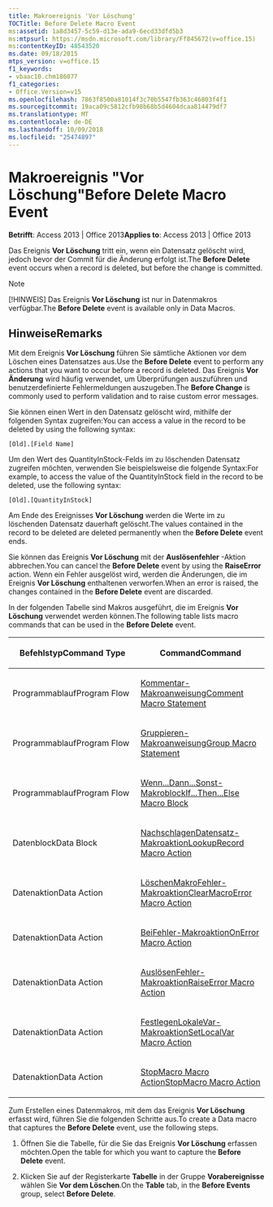 ```yaml
---
title: Makroereignis 'Vor Löschung'
TOCTitle: Before Delete Macro Event
ms:assetid: 1a8d3457-5c59-d13e-ada9-6ecd33dfd5b3
ms:mtpsurl: https://msdn.microsoft.com/library/Ff845672(v=office.15)
ms:contentKeyID: 48543520
ms.date: 09/18/2015
mtps_version: v=office.15
f1_keywords:
- vbaac10.chm186077
f1_categories:
- Office.Version=v15
ms.openlocfilehash: 7863f8500a81014f3c70b5547fb363c46803f4f1
ms.sourcegitcommit: 19aca09c5812cfb98b68b5d4604dcaa814479df7
ms.translationtype: MT
ms.contentlocale: de-DE
ms.lasthandoff: 10/09/2018
ms.locfileid: "25474897"
---
```

# <a name="before-delete-macro-event"></a><span data-ttu-id="4744b-102">Makroereignis "Vor Löschung"</span><span class="sxs-lookup"><span data-stu-id="4744b-102">Before Delete Macro Event</span></span>

<span data-ttu-id="4744b-103">**Betrifft**: Access 2013 | Office 2013</span><span class="sxs-lookup"><span data-stu-id="4744b-103">**Applies to**: Access 2013 | Office 2013</span></span>

<span data-ttu-id="4744b-104">Das Ereignis **Vor Löschung** tritt ein, wenn ein Datensatz gelöscht wird, jedoch bevor der Commit für die Änderung erfolgt ist.</span><span class="sxs-lookup"><span data-stu-id="4744b-104">The **Before Delete** event occurs when a record is deleted, but before the change is committed.</span></span>

> [!NOTE]
> <span data-ttu-id="4744b-105">[!HINWEIS] Das Ereignis **Vor Löschung** ist nur in Datenmakros verfügbar.</span><span class="sxs-lookup"><span data-stu-id="4744b-105">The **Before Delete** event is available only in Data Macros.</span></span>

## <a name="remarks"></a><span data-ttu-id="4744b-106">Hinweise</span><span class="sxs-lookup"><span data-stu-id="4744b-106">Remarks</span></span>

<span data-ttu-id="4744b-107">Mit dem Ereignis **Vor Löschung** führen Sie sämtliche Aktionen vor dem Löschen eines Datensatzes aus.</span><span class="sxs-lookup"><span data-stu-id="4744b-107">Use the **Before Delete** event to perform any actions that you want to occur before a record is deleted.</span></span> <span data-ttu-id="4744b-108">Das Ereignis **Vor Änderung** wird häufig verwendet, um Überprüfungen auszuführen und benutzerdefinierte Fehlermeldungen auszugeben.</span><span class="sxs-lookup"><span data-stu-id="4744b-108">The **Before Change** is commonly used to perform validation and to raise custom error messages.</span></span>

<span data-ttu-id="4744b-109">Sie können einen Wert in den Datensatz gelöscht wird, mithilfe der folgenden Syntax zugreifen:</span><span class="sxs-lookup"><span data-stu-id="4744b-109">You can access a value in the record to be deleted by using the following syntax:</span></span>

`[Old].[Field Name]`

<span data-ttu-id="4744b-110">Um den Wert des QuantityInStock-Felds im zu löschenden Datensatz zugreifen möchten, verwenden Sie beispielsweise die folgende Syntax:</span><span class="sxs-lookup"><span data-stu-id="4744b-110">For example, to access the value of the QuantityInStock field in the record to be deleted, use the following syntax:</span></span>

`[Old].[QuantityInStock]`

<span data-ttu-id="4744b-111">Am Ende des Ereignisses **Vor Löschung** werden die Werte im zu löschenden Datensatz dauerhaft gelöscht.</span><span class="sxs-lookup"><span data-stu-id="4744b-111">The values contained in the record to be deleted are deleted permanently when the **Before Delete** event ends.</span></span>

<span data-ttu-id="4744b-112">Sie können das Ereignis **Vor Löschung** mit der **Auslösenfehler** -Aktion abbrechen.</span><span class="sxs-lookup"><span data-stu-id="4744b-112">You can cancel the **Before Delete** event by using the **RaiseError** action.</span></span> <span data-ttu-id="4744b-113">Wenn ein Fehler ausgelöst wird, werden die Änderungen, die im Ereignis **Vor Löschung** enthaltenen verworfen.</span><span class="sxs-lookup"><span data-stu-id="4744b-113">When an error is raised, the changes contained in the **Before Delete** event are discarded.</span></span>

<span data-ttu-id="4744b-114">In der folgenden Tabelle sind Makros ausgeführt, die im Ereignis **Vor Löschung** verwendet werden können.</span><span class="sxs-lookup"><span data-stu-id="4744b-114">The following table lists macro commands that can be used in the **Before Delete** event.</span></span>

<table>
<colgroup>
<col style="width: 50%" />
<col style="width: 50%" />
</colgroup>
<thead>
<tr class="header">
<th><p><span data-ttu-id="4744b-115">Befehlstyp</span><span class="sxs-lookup"><span data-stu-id="4744b-115">Command Type</span></span></p></th>
<th><p><span data-ttu-id="4744b-116">Command</span><span class="sxs-lookup"><span data-stu-id="4744b-116">Command</span></span></p></th>
</tr>
</thead>
<tbody>
<tr class="odd">
<td><p><span data-ttu-id="4744b-117">Programmablauf</span><span class="sxs-lookup"><span data-stu-id="4744b-117">Program Flow</span></span></p></td>
<td><p><span data-ttu-id="4744b-118"><a href="comment-macro-statement.md">Kommentar-Makroanweisung</a></span><span class="sxs-lookup"><span data-stu-id="4744b-118"><a href="comment-macro-statement.md">Comment Macro Statement</a></span></span></p></td>
</tr>
<tr class="even">
<td><p><span data-ttu-id="4744b-119">Programmablauf</span><span class="sxs-lookup"><span data-stu-id="4744b-119">Program Flow</span></span></p></td>
<td><p><span data-ttu-id="4744b-120"><a href="group-macro-statement.md">Gruppieren-Makroanweisung</a></span><span class="sxs-lookup"><span data-stu-id="4744b-120"><a href="group-macro-statement.md">Group Macro Statement</a></span></span></p></td>
</tr>
<tr class="odd">
<td><p><span data-ttu-id="4744b-121">Programmablauf</span><span class="sxs-lookup"><span data-stu-id="4744b-121">Program Flow</span></span></p></td>
<td><p><span data-ttu-id="4744b-122"><a href="if-then-else-macro-block.md">Wenn...Dann...Sonst-Makroblock</a></span><span class="sxs-lookup"><span data-stu-id="4744b-122"><a href="if-then-else-macro-block.md">If...Then...Else Macro Block</a></span></span></p></td>
</tr>
<tr class="even">
<td><p><span data-ttu-id="4744b-123">Datenblock</span><span class="sxs-lookup"><span data-stu-id="4744b-123">Data Block</span></span></p></td>
<td><p><span data-ttu-id="4744b-124"><a href="lookuprecord-data-block.md">NachschlagenDatensatz-Makroaktion</a></span><span class="sxs-lookup"><span data-stu-id="4744b-124"><a href="lookuprecord-data-block.md">LookupRecord Macro Action</a></span></span></p></td>
</tr>
<tr class="odd">
<td><p><span data-ttu-id="4744b-125">Datenaktion</span><span class="sxs-lookup"><span data-stu-id="4744b-125">Data Action</span></span></p></td>
<td><p><span data-ttu-id="4744b-126"><a href="clearmacroerror-macro-action.md">LöschenMakroFehler-Makroaktion</a></span><span class="sxs-lookup"><span data-stu-id="4744b-126"><a href="clearmacroerror-macro-action.md">ClearMacroError Macro Action</a></span></span></p></td>
</tr>
<tr class="even">
<td><p><span data-ttu-id="4744b-127">Datenaktion</span><span class="sxs-lookup"><span data-stu-id="4744b-127">Data Action</span></span></p></td>
<td><p><span data-ttu-id="4744b-128"><a href="onerror-macro-action.md">BeiFehler-Makroaktion</a></span><span class="sxs-lookup"><span data-stu-id="4744b-128"><a href="onerror-macro-action.md">OnError Macro Action</a></span></span></p></td>
</tr>
<tr class="odd">
<td><p><span data-ttu-id="4744b-129">Datenaktion</span><span class="sxs-lookup"><span data-stu-id="4744b-129">Data Action</span></span></p></td>
<td><p><span data-ttu-id="4744b-130"><a href="raiseerror-macro-action.md">AuslösenFehler-Makroaktion</a></span><span class="sxs-lookup"><span data-stu-id="4744b-130"><a href="raiseerror-macro-action.md">RaiseError Macro Action</a></span></span></p></td>
</tr>
<tr class="even">
<td><p><span data-ttu-id="4744b-131">Datenaktion</span><span class="sxs-lookup"><span data-stu-id="4744b-131">Data Action</span></span></p></td>
<td><p><span data-ttu-id="4744b-132"><a href="setlocalvar-macro-action.md">FestlegenLokaleVar-Makroaktion</a></span><span class="sxs-lookup"><span data-stu-id="4744b-132"><a href="setlocalvar-macro-action.md">SetLocalVar Macro Action</a></span></span></p></td>
</tr>
<tr class="odd">
<td><p><span data-ttu-id="4744b-133">Datenaktion</span><span class="sxs-lookup"><span data-stu-id="4744b-133">Data Action</span></span></p></td>
<td><p><span data-ttu-id="4744b-134"><a href="stopmacro-macro-action.md">StopMacro Macro Action</a></span><span class="sxs-lookup"><span data-stu-id="4744b-134"><a href="stopmacro-macro-action.md">StopMacro Macro Action</a></span></span></p></td>
</tr>
</tbody>
</table>


<span data-ttu-id="4744b-135">Zum Erstellen eines Datenmakros, mit dem das Ereignis **Vor Löschung** erfasst wird, führen Sie die folgenden Schritte aus.</span><span class="sxs-lookup"><span data-stu-id="4744b-135">To create a Data macro that captures the **Before Delete** event, use the following steps.</span></span>

1.  <span data-ttu-id="4744b-136">Öffnen Sie die Tabelle, für die Sie das Ereignis **Vor Löschung** erfassen möchten.</span><span class="sxs-lookup"><span data-stu-id="4744b-136">Open the table for which you want to capture the **Before Delete** event.</span></span>

2.  <span data-ttu-id="4744b-137">Klicken Sie auf der Registerkarte **Tabelle** in der Gruppe **Vorabereignisse** wählen Sie **Vor dem Löschen**.</span><span class="sxs-lookup"><span data-stu-id="4744b-137">On the **Table** tab, in the **Before Events** group, select **Before Delete**.</span></span>

